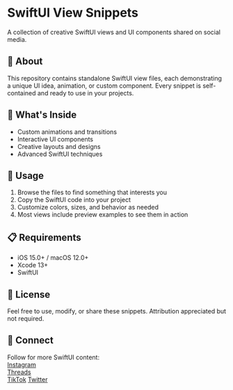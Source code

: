 # SwiftUI View Snippets

A collection of creative SwiftUI views and UI components shared on social media.

## 🎨 About

This repository contains standalone SwiftUI view files, each demonstrating a unique UI idea, animation, or custom component. Every snippet is self-contained and ready to use in your projects.

## 📱 What's Inside

- Custom animations and transitions
- Interactive UI components
- Creative layouts and designs
- Advanced SwiftUI techniques

## 🚀 Usage

1. Browse the files to find something that interests you
2. Copy the SwiftUI code into your project
3. Customize colors, sizes, and behavior as needed
4. Most views include preview examples to see them in action

## 📋 Requirements

- iOS 15.0+ / macOS 12.0+
- Xcode 13+
- SwiftUI

## 📄 License

Feel free to use, modify, or share these snippets. Attribution appreciated but not required.

## 🤝 Connect

Follow for more SwiftUI content:  
[Instagram](https://instagram.com/thecodeassassin)  
[Threads](https://threads.net/@thecodeassassin)  
[TikTok](https://tiktok.com/@thecodeassassin)
[Twitter](https://tiktok.com/@codexassassin_)
